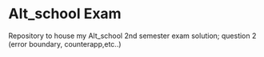 # Alt_school Exam
Repository to house my Alt_school 2nd semester exam solution; question 2 (error boundary, counterapp,etc..)


